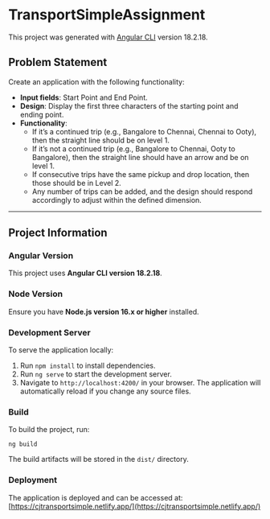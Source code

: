 # TransportSimpleAssignment

This project was generated with [Angular CLI](https://github.com/angular/angular-cli) version 18.2.18.

## Problem Statement

Create an application with the following functionality:

- **Input fields**: Start Point and End Point.
- **Design**: Display the first three characters of the starting point and ending point.
- **Functionality**:
  - If it’s a continued trip (e.g., Bangalore to Chennai, Chennai to Ooty), then the straight line should be on level 1.
  - If it’s not a continued trip (e.g., Bangalore to Chennai, Ooty to Bangalore), then the straight line should have an arrow and be on level 1.
  - If consecutive trips have the same pickup and drop location, then those should be in Level 2.
  - Any number of trips can be added, and the design should respond accordingly to adjust within the defined dimension.

---

## Project Information

### Angular Version
This project uses **Angular CLI version 18.2.18**.

### Node Version
Ensure you have **Node.js version 16.x or higher** installed.

### Development Server
To serve the application locally:
1. Run `npm install` to install dependencies.
2. Run `ng serve` to start the development server.
3. Navigate to `http://localhost:4200/` in your browser. The application will automatically reload if you change any source files.

### Build
To build the project, run:
```
ng build
```
The build artifacts will be stored in the `dist/` directory.

### Deployment
The application is deployed and can be accessed at:
[https://cjtransportsimple.netlify.app/](https://cjtransportsimple.netlify.app/)
